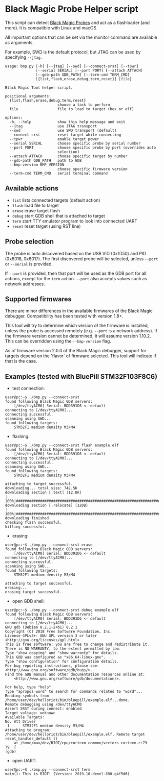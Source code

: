 Black Magic Probe Helper script
================================

This script can detect [Black Magic Probes](https://github.com/blacksphere/blackmagic/wiki) and act as a flashloader (and more).
It is compatible with Linux and macOS.

All important options that can be set via the monitor command are available as arguments.

For example, SWD is the default protocol, but JTAG can be used by specifying `--jtag`.

```
usage: bmp.py [-h] [--jtag] [--swd] [--connect-srst] [--tpwr]
              [--serial SERIAL] [--port PORT] [--attach ATTACH]
              [--gdb-path GDB_PATH] [--term-cmd TERM_CMD]
              [{list,flash,erase,debug,term,reset}] [file]

Black Magic Tool helper script.

positional arguments:
  {list,flash,erase,debug,term,reset}
                        choose a task to perform
  file                  file to load to target (hex or elf)

options:
  -h, --help            show this help message and exit
  --jtag                use JTAG transport
  --swd                 use SWD transport (default)
  --connect-srst        reset target while connecting
  --tpwr                enable target power
  --serial SERIAL       choose specific probe by serial number
  --port PORT           choose specific probe by port (overrides auto
                        selection)
  --attach ATTACH       choose specific target by number
  --gdb-path GDB_PATH   path to GDB
  --bmp-version BMP_VERSION
                        choose specific firmware version
  --term-cmd TERM_CMD   serial terminal command
```

## Available actions
* `list` lists connected targets (default action)
* `flash` load file to target
* `erase` erase target flash
* `debug` start GDB shell that is attached to target
* `term` start TTY emulator program to look into connected UART
* `reset` reset target (using RST line)

## Probe selection
The probe is auto discovered based on the USB VID (0x1D50) and PID (0x6018,
0x6017). The first discovered probe will be selected, unless `--port` or
`--serial` is provided.

If `--port` is provided, then that port will be used as the GDB port for all
actions, except for the `term` action. `--port` also accepts values such as
network addresses.

## Supported firmwares
There are minor differences in the available firmwares of the Black Magic
debugger. Compatibility has been tested with version 1.8+.

This tool will try to determine which version of the firmware is installed,
unless the probe is accessed remotely (e.g. `--port` is a network address). If
the firmware version cannot be determined, it will assume version 1.10.2. This
can be overridden using the `--bmp-version` flag.

As of firmware version 2.0.0 of the Black Magic debugger, support for targets
depend on the 'flavor' of firmware selected. This tool will indicate if that
is the case.

## Examples (tested with BluePill STM32F103F8C6)
* test connection:
```
user@pc:~$ ./bmp.py --connect-srst
found following Black Magic GDB servers:
	[/dev/ttyACM0] Serial: BDD391D6 <- default
connecting to [/dev/ttyACM0]...
connecting successful.
scanning using SWD...
found following targets:
	STM32F1 medium density M3/M4
```
* flashing:
```
user@pc:~$ ./bmp.py --connect-srst flash example.elf
found following Black Magic GDB servers:
	[/dev/ttyACM0] Serial: BDD391D6 <- default
connecting to [/dev/ttyACM0]...
connecting successful.
scanning using SWD...
found following targets:
	STM32F1 medium density M3/M4

attaching to target successful.
downloading... total size: 742.5K
downloading section [.text] (12.8K)                                            |
100%|##########################################################################|
downloading section [.relocate] (120B)                                         |
100%|##########################################################################|
downloading finished
checking flash successful.
killing successful.
```
* erasing:
```
user@pc:~$ ./bmp.py --connect-srst erase
found following Black Magic GDB servers:
	[/dev/ttyACM0] Serial: BDD391D6 <- default
connecting to [/dev/ttyACM0]...
connecting successful.
scanning using SWD...
found following targets:
	STM32F1 medium density M3/M4

attaching to target successful.
erasing...
erasing target successful.
```
* open GDB shell:
```
user@pc:~$ ./bmp.py --connect-srst debug example.elf
found following Black Magic GDB servers:
	[/dev/ttyACM0] Serial: BDD391D6 <- default
connecting to [/dev/ttyACM0]...
GNU gdb (Debian 8.2.1-2+b1) 8.2.1
Copyright (C) 2018 Free Software Foundation, Inc.
License GPLv3+: GNU GPL version 3 or later <http://gnu.org/licenses/gpl.html>
This is free software: you are free to change and redistribute it.
There is NO WARRANTY, to the extent permitted by law.
Type "show copying" and "show warranty" for details.
This GDB was configured as "x86_64-linux-gnu".
Type "show configuration" for configuration details.
For bug reporting instructions, please see:
<http://www.gnu.org/software/gdb/bugs/>.
Find the GDB manual and other documentation resources online at:
    <http://www.gnu.org/software/gdb/documentation/>.

For help, type "help".
Type "apropos word" to search for commands related to "word"...
Reading symbols from /home/user/dev/helloriot/bin/bluepill/example.elf...done.
Remote debugging using /dev/ttyACM0
Assert SRST during connect: enabled
Target voltage: unknown
Available Targets:
No. Att Driver
 1      STM32F1 medium density M3/M4
Attaching to program: /home/user/dev/helloriot/bin/bluepill/example.elf, Remote target
reset_handler_default ()
    at /home/max/dev/RIOT/cpu/cortexm_common/vectors_cortexm.c:79
79	{
(gdb)
```
* open UART:
```
user@pc:~$ ./bmp.py --connect-srst term
main(): This is RIOT! (Version: 2019.10-devel-800-g4f5d6)
```
